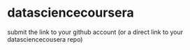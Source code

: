 # datasciencecoursera
submit the link to your github account (or a direct link to your datasciencecousera repo)
